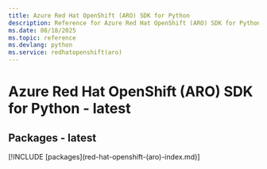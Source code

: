 ```yaml
---
title: Azure Red Hat OpenShift (ARO) SDK for Python
description: Reference for Azure Red Hat OpenShift (ARO) SDK for Python
ms.date: 08/18/2025
ms.topic: reference
ms.devlang: python
ms.service: redhatopenshift(aro)
---
```

# Azure Red Hat OpenShift (ARO) SDK for Python - latest
## Packages - latest
[!INCLUDE [packages](red-hat-openshift-(aro\)-index.md)]